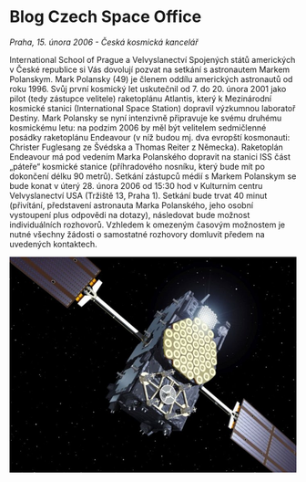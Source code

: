 # Blog Czech Space Office

*Praha, 15. února 2006 - Česká kosmická kancelář*

International School of Prague a Velvyslanectví Spojených států amerických v České republice si Vás dovolují pozvat na setkání s astronautem Markem Polanskym. Mark Polansky (49) je členem oddílu amerických astronautů od roku 1996. Svůj první kosmický let uskutečnil od 7. do 20. února 2001 jako pilot (tedy zástupce velitele) raketoplánu Atlantis, který k Mezinárodní kosmické stanici (International Space Station) dopravil výzkumnou laboratoř Destiny. Mark Polansky se nyní intenzivně připravuje ke svému druhému kosmickému letu: na podzim 2006 by měl být velitelem sedmičlenné posádky raketoplánu Endeavour (v níž budou mj. dva evropští kosmonauti: Christer Fuglesang ze Švédska a Thomas Reiter z Německa). Raketoplán Endeavour má pod vedením Marka Polanského dopravit na stanici ISS část „páteře“ kosmické stanice (příhradového nosníku, který bude mít po dokončení délku 90 metrů). Setkání zástupců médií s Markem Polanskym se bude konat v úterý 28. února 2006 od 15:30 hod v Kulturním centru Velvyslanectví USA (Tržiště 13, Praha 1). Setkání bude trvat 40 minut (přivítání, představení astronauta Marka Polanského, jeho osobní vystoupení plus odpovědi na dotazy), následovat bude možnost individuálních rozhovorů. Vzhledem k omezeným časovým možnostem je nutné všechny žádosti o samostatné rozhovory domluvit předem na uvedených kontaktech.

![A lovely sunset](https://github.com/czechspace/blog/blob/main/content/2005-12-28.start-giove/_1.first_galileo_iov_satellite-1000x700.jpg "Sunset on the beach")



